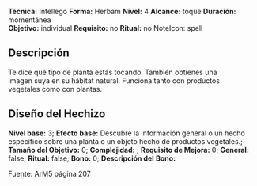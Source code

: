
**Técnica:** Intellego
**Forma:** Herbam
**Nivel:** 4
**Alcance:** toque 
**Duración:** momentánea  
**Objetivo:** individual
**Requisito:** no
**Ritual:** no
NoteIcon: spell




## Descripción 
<p>Te dice qué tipo de planta estás tocando. También obtienes una imagen suya en su hábitat natural. Funciona tanto con productos vegetales como con plantas.</p>

## Diseño del Hechizo 

**Nivel base:** 3; **Efecto base:** Descubre la información general o un hecho específico sobre una planta o un objeto hecho de productos vegetales.;  **Tamaño del **Objetivo:**** 0; **Complejidad:** ; **Requisito de Mejora:** 0; **General:** false; **Ritual:** false; **Bono:** 0; **Descripción del** **Bono:** 

Fuente: ArM5 página 207